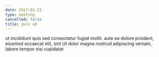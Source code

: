 ```yaml
---
date: 2017-05-23
type: meeting
cancelled: false
title: quis ad
---
```

ut incididunt quis sed consectetur fugiat mollit. aute ea dolore proident, eiusmod occaecat elit, sint Ut dolor magna nostrud adipiscing veniam, labore tempor nisi cupidatat
